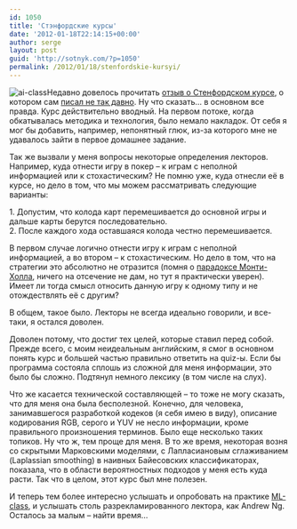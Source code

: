 ```yaml
---
id: 1050
title: 'Стэнфордские курсы'
date: '2012-01-18T22:14:15+00:00'
author: serge
layout: post
guid: 'http://sotnyk.com/?p=1050'
permalink: /2012/01/18/stenfordskie-kursyi/
---
```


![](https://sotnyk.github.io/wp-content/uploads/2011/11/ai_head.jpg "ai-class")Недавно довелось прочитать [отзыв о Стенфордском курсе](http://lionet.livejournal.com/99296.html), о котором сам [писал не так давно](https://sotnyk.github.io/2011/11/13/chem-byi-sebya-zanyat/). Ну что сказать… в основном все правда. Курс действительно вводный. На первом потоке, когда обкатывалась методика и технология, было немало накладок. От себя я мог бы добавить, например, непонятный глюк, из-за которого мне не удавалось зайти в первое домашнее задание.

Так же вызвали у меня вопросы некоторые определения лекторов. Например, куда отнести игру в покер – к играм с неполной информацией или к стохастическим? Не помню уже, куда отнесли её в курсе, но дело в том, что мы можем рассматривать следующие варианты:

1\. Допустим, что колода карт перемешивается до основной игры и дальше карты берутся последовательно.  
2\. После каждого хода оставшаяся колода честно перемешивается.  
  
В первом случае логично отнести игру к играм с неполной информацией, а во втором – к стохастическим. Но дело в том, что на стратегии это абсолютно не отразится (помня о [парадоксе Монти-Холла](https://sotnyk.github.io/2010/03/09/proverka-paradoksa-monti-holla/), ничего на отсечение не дам, но тут я практически уверен). Имеет ли тогда смысл относить данную игру к одному типу и не отождествлять её с другим?

В общем, такое было. Лекторы не всегда идеально говорили, и все-таки, я остался доволен.

Доволен потому, что достиг тех целей, которые ставил перед собой. Прежде всего, с моим неидеальным английским, я смог в основном понять курс и большей частью правильно ответить на quiz-ы. Если бы программа состояла сплошь из сложной для меня информации, это было бы сложно. Подтянул немного лексику (в том числе на слух).

Что же касается технической составляющей – то тоже не могу сказать, что для меня она была бесполезной. Конечно, для человека, занимавшегося разработкой кодеков (я себя имею в виду), описание кодирования RGB, серого и YUV не несло информации, кроме правильного произношения терминов. Было еще несколько таких топиков. Ну что ж, тем проще для меня. В то же время, некоторая возня со скрытыми Марковскими моделями, с Лапласиановым сглаживанием (Laplassian smoothing) в наивных Байесовских классификаторах, показала, что в области вероятностных подходов у меня есть куда расти. Так что в целом, этот курс был мне полезен.

И теперь тем более интересно услышать и опробовать на практике [ML-class](http://www.ml-class.org/), и услышать столь разрекламированного лектора, как Andrew Ng. Осталось за малым – найти время…
